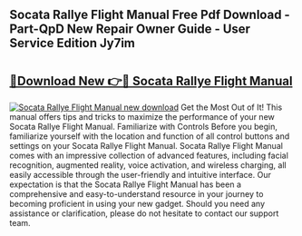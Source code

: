 ## Socata Rallye Flight Manual Free Pdf Download - Part-QpD New Repair Owner Guide - User Service Edition Jy7im

# <h2><a href="http://bc6047.oget.top/?id=Socata+Rallye+Flight+Manual">🔗Download New 👉🔴 Socata Rallye Flight Manual</a></h2>

[![Socata Rallye Flight Manual new download](https://i.imgur.com/5g1atiW.png)](http://bc6047.oget.top/?id=Socata+Rallye+Flight+Manual)
Get the Most Out of It! This manual offers tips and tricks to maximize the performance of your new Socata Rallye Flight Manual. Familiarize with Controls Before you begin, familiarize yourself with the location and function of all control buttons and settings on your Socata Rallye Flight Manual. Socata Rallye Flight Manual comes with an impressive collection of advanced features, including facial recognition, augmented reality, voice activation, and wireless charging, all easily accessible through the user-friendly and intuitive interface. Our expectation is that the Socata Rallye Flight Manual has been a comprehensive and easy-to-understand resource in your journey to becoming proficient in using your new gadget. Should you need any assistance or clarification, please do not hesitate to contact our support team.
